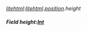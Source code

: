 _[litehtml](../../modules/litehtml/litehtml-module.md):[litehtml](../../modules/litehtml/litehtml-module.md).[position](../../modules/litehtml/litehtml-position.md).height_
##### Field height:[Int](../../modules/wonkey/wonkey-types-int.md)
